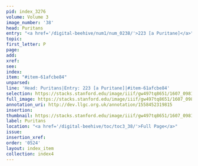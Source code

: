 ```yaml
---
pid: index_3276
volume: Volume 3
image_number: '38'
head: Puritans
entry: "<a href='/digital-beehive/num1/num_0238/'>223 [a Puritane]</a>"
topic:
first_letter: P
page:
add:
xref:
see:
index:
item: "#item-61afcbe84"
unparsed:
line: 'Head: Puritans|Entry: 223 [a Puritane]|#item-61afcbe84'
selection: https://stacks.stanford.edu/image/iiif/gw497tq8651/1607_0981/385,1746,516,174/full/0/default.jpg
full_image: https://stacks.stanford.edu/image/iiif/gw497tq8651/1607_0981/full/full/0/default.jpg
annotation_uri: http://dev.llgc.org.uk/annotation/1558452319815
insertion:
thumbnail: https://stacks.stanford.edu/image/iiif/gw497tq8651/1607_0981/385,1746,516,174/150,/0/default.jpg
label: Puritans
location: "<a href='/digital-beehive/toc/toc3_38/'>Full Page</a>"
issue:
insertion_xref:
order: '0524'
layout: index_item
collection: index4
---
```

